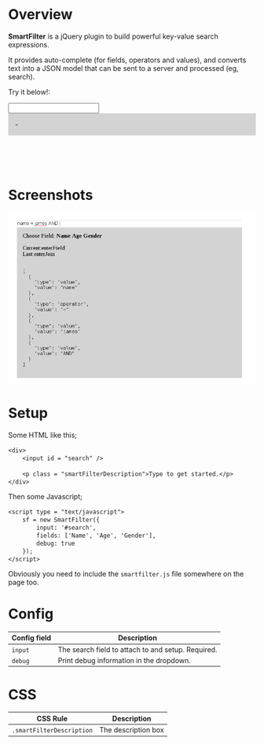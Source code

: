 <style>
table {
	width: 100%;
}

.smartFilterInput {
	width: 100%;
}

.smartFilterKeyword {
	font-weight: bold;
}

div.smartFilterDescription {
	background-color: lightgray;
	padding: 1em;
}
</style>

# Overview 

**SmartFilter** is a jQuery plugin to build powerful key-value search expressions.

It provides auto-complete (for fields, operators and values), and converts text 
into a JSON model that can be sent to a server and processed (eg, search).

<div>

<p>Try it below!: </p>

<input id = "exampleSearch" />
<div class = "smartFilterDescription">-</div>
</div>

<script
  src="https://code.jquery.com/jquery-3.1.1.js"
    integrity="sha256-16cdPddA6VdVInumRGo6IbivbERE8p7CQR3HzTBuELA="
	  crossorigin="anonymous"></script>

<script type = "text/javascript" src = "https://cdn.rawgit.com/jamesread/smartfilter/79d3f4326a5812e7648692fe118942f02926e804/js/smartfilter.js"></script>

<script type = "text/javascript">

window.sf = new SmartFilter({
	input: '#exampleSearch',
	fields: ['Name', 'Age', 'Gender']
}); 

</script>

<br /><br /><br />

# Screenshots

![smart filter screenshot](images/screenshot1.png "smart filter screenshot")


# Setup
	
Some HTML like this; 

	<div> 
		<input id = "search" />

		<p class = "smartFilterDescription">Type to get started.</p>
	</div>

Then some Javascript;

	<script type = "text/javascript">
		sf = new SmartFilter({	
			input: '#search',
			fields: ['Name', 'Age', 'Gender'],
			debug: true
		});
	</script>

Obviously you need to include the ``smartfilter.js`` file somewhere on the page too.


# Config

| Config field | Description                                                   |
|--------------|---------------------------------------------------------------|
| ``input``    | The search field to attach to and setup. Required.            |
| ``debug``    | Print debug information in the dropdown.

# CSS

| CSS Rule     | Description                                                   |
|--------------|---------------------------------------------------------------|
| ``.smartFilterDescription``    | The description box                         |


